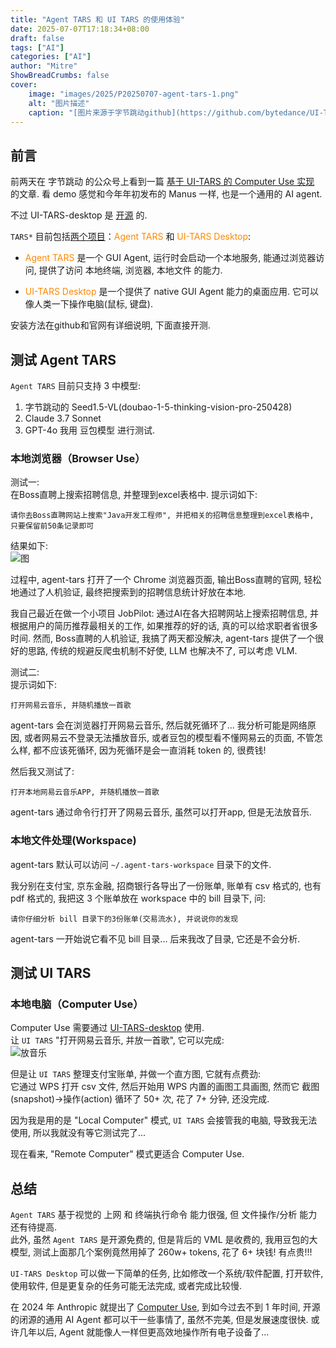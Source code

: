 ```yaml
---
title: "Agent TARS 和 UI TARS 的使用体验"
date: 2025-07-07T17:18:34+08:00
draft: false
tags: ["AI"]
categories: ["AI"]
author: "Mitre"
ShowBreadCrumbs: false
cover:
    image: "images/2025/P20250707-agent-tars-1.png"
    alt: "图片描述"
    caption: "[图片来源于字节跳动github](https://github.com/bytedance/UI-TARS-desktop/raw/main/images/tars.png)"
---
```


## 前言

前两天在 字节跳动 的公众号上看到一篇 [基于 UI-TARS 的 Computer Use 实现](https://mp.weixin.qq.com/s/a6Rn9CHoE14KabNLLf_tZQ) 的文章. 看 demo 感觉和今年年初发布的 Manus 一样, 也是一个通用的 AI agent. 

不过 UI-TARS-desktop 是 [开源](https://github.com/bytedance/UI-TARS-desktop) 的.

`TARS*` 目前包括[两个项目](https://github.com/bytedance/UI-TARS-desktop?tab=readme-ov-file#introduction)：<span style="color:#FF8800">Agent TARS</span> 和 <span style="color:#FF8800">UI-TARS Desktop</span>: 
- <span style="color:#FF8800">Agent TARS</span> 是一个 GUI Agent, 运行时会启动一个本地服务, 能通过浏览器访问, 提供了访问 本地终端, 浏览器, 本地文件 的能力.

- <span style="color:#FF8800">UI-TARS Desktop</span> 是一个提供了 native GUI Agent 能力的桌面应用. 它可以像人类一下操作电脑(鼠标, 键盘).  

安装方法在github和官网有详细说明, 下面直接开测.
 

## 测试 Agent TARS
`Agent TARS` 目前只支持 3 中模型:
1. 字节跳动的 Seed1.5-VL(doubao-1-5-thinking-vision-pro-250428)
2. Claude 3.7 Sonnet
3. GPT-4o
我用 豆包模型 进行测试.

### 本地浏览器（Browser Use）
测试一:   
在Boss直聘上搜索招聘信息, 并整理到excel表格中. 提示词如下:
```
请你去Boss直聘网站上搜索"Java开发工程师", 并把相关的招聘信息整理到excel表格中, 只要保留前50条记录即可
```
结果如下:  
![图](/images/2025/P20250707-agent-tars-2.png)  

过程中, agent-tars 打开了一个 Chrome 浏览器页面, 输出Boss直聘的官网, 轻松地通过了人机验证, 最终把搜索到的招聘信息统计好放在本地.

我自己最近在做一个小项目 JobPilot: 通过AI在各大招聘网站上搜索招聘信息, 并根据用户的简历推荐最相关的工作, 如果推荐的好的话, 真的可以给求职者省很多时间. 
然而, Boss直聘的人机验证, 我搞了两天都没解决, agent-tars 提供了一个很好的思路, 传统的规避反爬虫机制不好使, LLM 也解决不了, 可以考虑 VLM.


测试二:  
提示词如下:  
```
打开网易云音乐, 并随机播放一首歌
```
agent-tars 会在浏览器打开网易云音乐, 然后就死循环了... 
我分析可能是网络原因, 或者网易云不登录无法播放音乐, 或者豆包的模型看不懂网易云的页面, 不管怎么样, 都不应该死循环, 因为死循环是会一直消耗 token 的, 很费钱!

然后我又测试了:  
```
打开本地网易云音乐APP, 并随机播放一首歌
```
agent-tars 通过命令行打开了网易云音乐, 虽然可以打开app, 但是无法放音乐.

### 本地文件处理(Workspace)
agent-tars 默认可以访问 `~/.agent-tars-workspace` 目录下的文件.  

我分别在支付宝, 京东金融, 招商银行各导出了一份账单, 账单有 csv 格式的, 也有 pdf 格式的, 我把这 3 个账单放在 workspace 中的 bill 目录下, 问:  
```
请你仔细分析 bill 目录下的3份账单(交易流水), 并说说你的发现  
```
agent-tars 一开始说它看不见 bill 目录... 后来我改了目录, 它还是不会分析.  

## 测试 UI TARS

### 本地电脑（Computer Use）
Computer Use 需要通过 [UI-TARS-desktop](https://github.com/bytedance/UI-TARS-desktop) 使用.  
让 `UI TARS` "打开网易云音乐, 并放一首歌", 它可以完成:  
![放音乐](/images/2025/P20250707-agent-tars-3.png)

但是让 `UI TARS` 整理支付宝账单, 并做一个直方图, 它就有点费劲:   
它通过 WPS 打开 csv 文件, 然后开始用 WPS 内置的画图工具画图, 然而它 截图(snapshot)->操作(action) 循环了 50+ 次, 花了 7+ 分钟, 还没完成.  

因为我是用的是 "Local Computer" 模式, `UI TARS` 会接管我的电脑, 导致我无法使用, 所以我就没有等它测试完了...   

现在看来, "Remote Computer" 模式更适合 Computer Use.



## 总结
`Agent TARS` 基于视觉的 上网 和 终端执行命令 能力很强, 但 文件操作/分析 能力还有待提高.  
此外, 虽然 `Agent TARS` 是开源免费的, 但是背后的 VML 是收费的, 我用豆包的大模型, 测试上面那几个案例竟然用掉了 260w+ tokens, 花了 6+ 块钱! 有点贵!!!


`UI-TARS Desktop` 可以做一下简单的任务, 比如修改一个系统/软件配置, 打开软件, 使用软件, 但是更复杂的任务可能无法完成, 或者完成比较慢.   

在 2024 年 Anthropic 就提出了 [Computer Use](https://www.anthropic.com/news/developing-computer-use), 到如今过去不到 1 年时间, 开源的闭源的通用 AI Agent 都可以干一些事情了, 虽然不完美, 但是发展速度很快. 或许几年以后, Agent 就能像人一样但更高效地操作所有电子设备了...